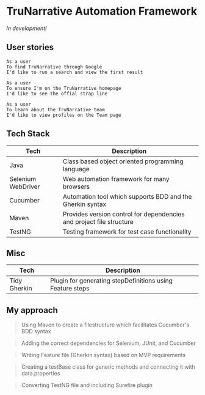 #  TruNarrative Automation Framework 

*In development!*

## User stories

```
As a user 
To find TruNarrative through Google 
I'd like to run a search and view the first result
```

```
As a user 
To ensure I'm on the TruNarrative homepage
I'd like to see the offial strap line
```

```
As a user
To learn about the TruNarrative team
I'd like to view profiles on the Team page
```

## Tech Stack

| Tech | Description |
| ------ | ------ |
| Java | Class based object oriented programming language |
| Selenium WebDriver | Web automation framework for many browsers |
| Cucumber | Automation tool which supports BDD and the Gherkin syntax |
| Maven | Provides version control for dependencies and project file structure |
| TestNG | Testing framework for test case functionality |

## Misc

| Tech | Description |
| ------ | ------ |
| Tidy Gherkin | Plugin for generating stepDefinitions using Feature steps |

## My approach
> Using Maven to create a filestructure which facilitates Cucumber's BDD syntax

> Adding the correct dependencies for Selenium, JUnit, and Cucumber

> Writing Feature file (Gherkin syntax) based on MVP requirements

> Creating a testBase class for generic methods and connecting it with data.properties

> Converting TestNG file and including Surefire plugin
